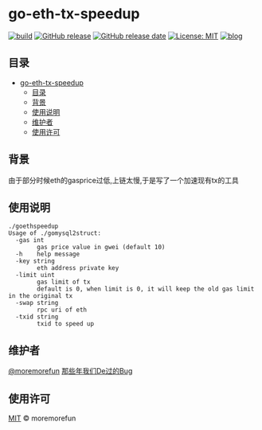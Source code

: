 # go-eth-tx-speedup

[![build](https://github.com/moremorefun/go-eth-tx-speedup/workflows/build/badge.svg)](https://github.com/moremorefun/go-eth-tx-speedup/actions?query=workflow%3Abuild)
[![GitHub release](https://img.shields.io/github/tag/moremorefun/go-eth-tx-speedup.svg?label=release)](https://github.com/moremorefun/go-eth-tx-speedup/releases)
[![GitHub release date](https://img.shields.io/github/release-date/moremorefun/go-eth-tx-speedup.svg)](https://github.com/moremorefun/go-eth-tx-speedup/releases)
[![License: MIT](https://img.shields.io/badge/License-MIT-brightgreen.svg)](https://github.com/moremorefun/go-eth-tx-speedup/blob/master/LICENSE)
[![blog](https://img.shields.io/badge/blog-@moremorefun-brightgreen.svg)](https://www.jidangeng.com)


## 目录

- [go-eth-tx-speedup](#go-eth-tx-speedup)
  - [目录](#目录)
  - [背景](#背景)
  - [使用说明](#使用说明)
  - [维护者](#维护者)
  - [使用许可](#使用许可)

## 背景

由于部分时候eth的gasprice过低,上链太慢,于是写了一个加速现有tx的工具


## 使用说明

```
./goethspeedup
Usage of ./gomysql2struct:
  -gas int
    	gas price value in gwei (default 10)
  -h	help message
  -key string
    	eth address private key
  -limit uint
    	gas limit of tx
    	default is 0, when limit is 0, it will keep the old gas limit in the original tx
  -swap string
    	rpc uri of eth
  -txid string
    	txid to speed up
```
   
## 维护者

[@moremorefun](https://github.com/moremorefun)
[那些年我们De过的Bug](https://www.jidangeng.com)

## 使用许可

[MIT](LICENSE) © moremorefun
